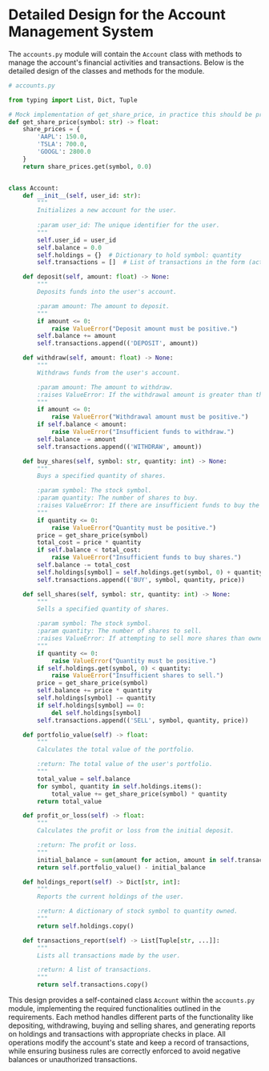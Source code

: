# Detailed Design for the Account Management System

The `accounts.py` module will contain the `Account` class with methods to manage the account's financial activities and transactions. Below is the detailed design of the classes and methods for the module.

```python
# accounts.py

from typing import List, Dict, Tuple

# Mock implementation of get_share_price, in practice this should be provided.
def get_share_price(symbol: str) -> float:
    share_prices = {
        'AAPL': 150.0,
        'TSLA': 700.0,
        'GOOGL': 2800.0
    }
    return share_prices.get(symbol, 0.0)


class Account:
    def __init__(self, user_id: str):
        """
        Initializes a new account for the user.
        
        :param user_id: The unique identifier for the user.
        """
        self.user_id = user_id
        self.balance = 0.0
        self.holdings = {}  # Dictionary to hold symbol: quantity
        self.transactions = []  # List of transactions in the form (action, symbol, quantity, price)

    def deposit(self, amount: float) -> None:
        """
        Deposits funds into the user's account.

        :param amount: The amount to deposit.
        """
        if amount <= 0:
            raise ValueError("Deposit amount must be positive.")
        self.balance += amount
        self.transactions.append(('DEPOSIT', amount))

    def withdraw(self, amount: float) -> None:
        """
        Withdraws funds from the user's account.

        :param amount: The amount to withdraw.
        :raises ValueError: If the withdrawal amount is greater than the balance.
        """
        if amount <= 0:
            raise ValueError("Withdrawal amount must be positive.")
        if self.balance < amount:
            raise ValueError("Insufficient funds to withdraw.")
        self.balance -= amount
        self.transactions.append(('WITHDRAW', amount))

    def buy_shares(self, symbol: str, quantity: int) -> None:
        """
        Buys a specified quantity of shares.

        :param symbol: The stock symbol.
        :param quantity: The number of shares to buy.
        :raises ValueError: If there are insufficient funds to buy the shares.
        """
        if quantity <= 0:
            raise ValueError("Quantity must be positive.")
        price = get_share_price(symbol)
        total_cost = price * quantity
        if self.balance < total_cost:
            raise ValueError("Insufficient funds to buy shares.")
        self.balance -= total_cost
        self.holdings[symbol] = self.holdings.get(symbol, 0) + quantity
        self.transactions.append(('BUY', symbol, quantity, price))

    def sell_shares(self, symbol: str, quantity: int) -> None:
        """
        Sells a specified quantity of shares.

        :param symbol: The stock symbol.
        :param quantity: The number of shares to sell.
        :raises ValueError: If attempting to sell more shares than owned.
        """
        if quantity <= 0:
            raise ValueError("Quantity must be positive.")
        if self.holdings.get(symbol, 0) < quantity:
            raise ValueError("Insufficient shares to sell.")
        price = get_share_price(symbol)
        self.balance += price * quantity
        self.holdings[symbol] -= quantity
        if self.holdings[symbol] == 0:
            del self.holdings[symbol]
        self.transactions.append(('SELL', symbol, quantity, price))

    def portfolio_value(self) -> float:
        """
        Calculates the total value of the portfolio.

        :return: The total value of the user's portfolio.
        """
        total_value = self.balance
        for symbol, quantity in self.holdings.items():
            total_value += get_share_price(symbol) * quantity
        return total_value

    def profit_or_loss(self) -> float:
        """
        Calculates the profit or loss from the initial deposit.

        :return: The profit or loss.
        """
        initial_balance = sum(amount for action, amount in self.transactions if action == 'DEPOSIT')
        return self.portfolio_value() - initial_balance

    def holdings_report(self) -> Dict[str, int]:
        """
        Reports the current holdings of the user.

        :return: A dictionary of stock symbol to quantity owned.
        """
        return self.holdings.copy()

    def transactions_report(self) -> List[Tuple[str, ...]]:
        """
        Lists all transactions made by the user.

        :return: A list of transactions.
        """
        return self.transactions.copy()
```

This design provides a self-contained class `Account` within the `accounts.py` module, implementing the required functionalities outlined in the requirements. Each method handles different parts of the functionality like depositing, withdrawing, buying and selling shares, and generating reports on holdings and transactions with appropriate checks in place. All operations modify the account's state and keep a record of transactions, while ensuring business rules are correctly enforced to avoid negative balances or unauthorized transactions.